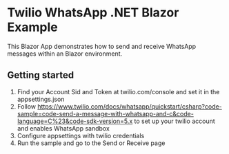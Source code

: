 # Twilio WhatsApp .NET Blazor Example

This Blazor App demonstrates how to send and receive WhatsApp messages within an Blazor environment.

## Getting started

1. Find your Account Sid and Token at twilio.com/console and set it in the appsettings.json
2. Follow https://www.twilio.com/docs/whatsapp/quickstart/csharp?code-sample=code-send-a-message-with-whatsapp-and-c&code-language=C%23&code-sdk-version=5.x to set up your twilio account and enables WhatsApp sandbox
3. Configure appsettings with twilio credentials
4. Run the sample and go to the Send or Receive page
